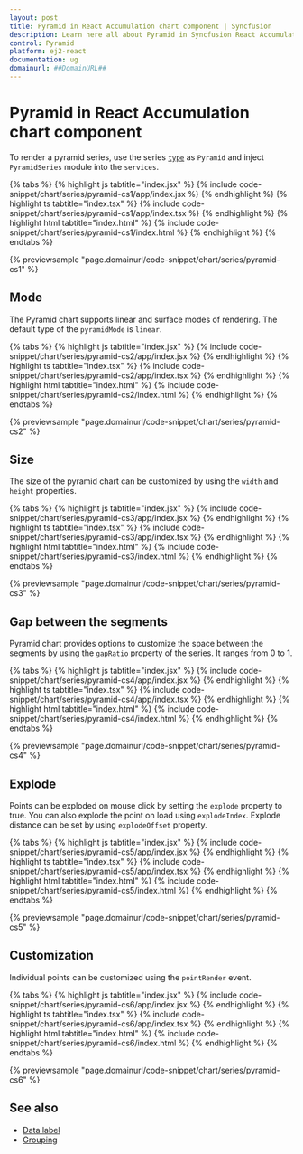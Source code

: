 ```yaml
---
layout: post
title: Pyramid in React Accumulation chart component | Syncfusion
description: Learn here all about Pyramid in Syncfusion React Accumulation chart component of Syncfusion Essential JS 2 and more.
control: Pyramid 
platform: ej2-react
documentation: ug
domainurl: ##DomainURL##
---
```


# Pyramid in React Accumulation chart component

To render a pyramid series, use the series [`type`](https://ej2.syncfusion.com/react/documentation/api/accumulation-chart/accumulationSeriesModel/#type) as `Pyramid` and inject `PyramidSeries` module into the `services`.

{% tabs %}
{% highlight js tabtitle="index.jsx" %}
{% include code-snippet/chart/series/pyramid-cs1/app/index.jsx %}
{% endhighlight %}
{% highlight ts tabtitle="index.tsx" %}
{% include code-snippet/chart/series/pyramid-cs1/app/index.tsx %}
{% endhighlight %}
{% highlight html tabtitle="index.html" %}
{% include code-snippet/chart/series/pyramid-cs1/index.html %}
{% endhighlight %}
{% endtabs %}
        
{% previewsample "page.domainurl/code-snippet/chart/series/pyramid-cs1" %}

## Mode

The Pyramid chart supports linear and surface modes of rendering. The default type of the `pyramidMode` is `linear`.

{% tabs %}
{% highlight js tabtitle="index.jsx" %}
{% include code-snippet/chart/series/pyramid-cs2/app/index.jsx %}
{% endhighlight %}
{% highlight ts tabtitle="index.tsx" %}
{% include code-snippet/chart/series/pyramid-cs2/app/index.tsx %}
{% endhighlight %}
{% highlight html tabtitle="index.html" %}
{% include code-snippet/chart/series/pyramid-cs2/index.html %}
{% endhighlight %}
{% endtabs %}
        
{% previewsample "page.domainurl/code-snippet/chart/series/pyramid-cs2" %}

## Size

The size of the pyramid chart can be customized by using the  `width` and `height` properties.

{% tabs %}
{% highlight js tabtitle="index.jsx" %}
{% include code-snippet/chart/series/pyramid-cs3/app/index.jsx %}
{% endhighlight %}
{% highlight ts tabtitle="index.tsx" %}
{% include code-snippet/chart/series/pyramid-cs3/app/index.tsx %}
{% endhighlight %}
{% highlight html tabtitle="index.html" %}
{% include code-snippet/chart/series/pyramid-cs3/index.html %}
{% endhighlight %}
{% endtabs %}
        
{% previewsample "page.domainurl/code-snippet/chart/series/pyramid-cs3" %}

## Gap between the segments

Pyramid chart provides options to customize the space between the segments by using the `gapRatio` property of the series. It ranges from 0 to 1.

{% tabs %}
{% highlight js tabtitle="index.jsx" %}
{% include code-snippet/chart/series/pyramid-cs4/app/index.jsx %}
{% endhighlight %}
{% highlight ts tabtitle="index.tsx" %}
{% include code-snippet/chart/series/pyramid-cs4/app/index.tsx %}
{% endhighlight %}
{% highlight html tabtitle="index.html" %}
{% include code-snippet/chart/series/pyramid-cs4/index.html %}
{% endhighlight %}
{% endtabs %}
        
{% previewsample "page.domainurl/code-snippet/chart/series/pyramid-cs4" %}

## Explode

Points can be exploded on mouse click by setting the `explode` property to true. You can also explode the point on load using `explodeIndex`. Explode distance can be set by using `explodeOffset` property.

{% tabs %}
{% highlight js tabtitle="index.jsx" %}
{% include code-snippet/chart/series/pyramid-cs5/app/index.jsx %}
{% endhighlight %}
{% highlight ts tabtitle="index.tsx" %}
{% include code-snippet/chart/series/pyramid-cs5/app/index.tsx %}
{% endhighlight %}
{% highlight html tabtitle="index.html" %}
{% include code-snippet/chart/series/pyramid-cs5/index.html %}
{% endhighlight %}
{% endtabs %}
        
{% previewsample "page.domainurl/code-snippet/chart/series/pyramid-cs5" %}

## Customization

Individual points can be customized using the `pointRender` event.

{% tabs %}
{% highlight js tabtitle="index.jsx" %}
{% include code-snippet/chart/series/pyramid-cs6/app/index.jsx %}
{% endhighlight %}
{% highlight ts tabtitle="index.tsx" %}
{% include code-snippet/chart/series/pyramid-cs6/app/index.tsx %}
{% endhighlight %}
{% highlight html tabtitle="index.html" %}
{% include code-snippet/chart/series/pyramid-cs6/index.html %}
{% endhighlight %}
{% endtabs %}
        
{% previewsample "page.domainurl/code-snippet/chart/series/pyramid-cs6" %}

## See also

* [Data label](./data-label/)
* [Grouping](./grouping/)
